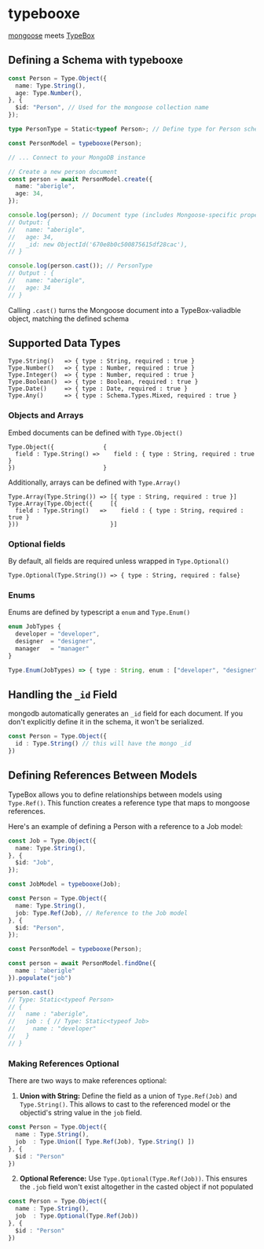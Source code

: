 # typebooxe

[mongoose](https://mongoosejs.com/) meets [TypeBox](https://github.com/sinclairzx81/typebox)

## Defining a Schema with typebooxe

```typescript
const Person = Type.Object({
  name: Type.String(),
  age: Type.Number(),
}, {
  $id: "Person", // Used for the mongoose collection name
});

type PersonType = Static<typeof Person>; // Define type for Person schema

const PersonModel = typebooxe(Person);

// ... Connect to your MongoDB instance

// Create a new person document
const person = await PersonModel.create({
  name: "aberigle",
  age: 34,
});

console.log(person); // Document type (includes Mongoose-specific properties)
// Output: {
//   name: "aberigle",
//   age: 34,
//   _id: new ObjectId('670e8b0c500875615df28cac'),
// }

console.log(person.cast()); // PersonType
// Output : {
//   name: "aberigle",
//   age: 34
// }
```

Calling `.cast()` turns the Mongoose document into a TypeBox-valiadble object, matching the defined schema

## Supported Data Types

```
Type.String()   => { type : String, required : true }
Type.Number()   => { type : Number, required : true }
Type.Integer()  => { type : Number, required : true }
Type.Boolean()  => { type : Boolean, required : true }
Type.Date()     => { type : Date, required : true }
Type.Any()      => { type : Schema.Types.Mixed, required : true }
```


### Objects and Arrays
Embed documents can be defined with `Type.Object()`
```
Type.Object({              {
  field : Type.String() =>    field : { type : String, required : true }
})                         }
```

Additionally, arrays can be defined with `Type.Array()`
```
Type.Array(Type.String()) => [{ type : String, required : true }]
Type.Array(Type.Object({     [{
  field : Type.String()   =>    field : { type : String, required : true }
}))                          }]
```

### Optional fields
By default, all fields are required unless wrapped in `Type.Optional()`

```
Type.Optional(Type.String()) => { type : String, required : false}
```

### Enums
Enums are defined by typescript a `enum` and `Type.Enum()`
```typescript
enum JobTypes {
  developer = "developer",
  designer  = "designer",
  manager   = "manager"
}

Type.Enum(JobTypes) => { type : String, enum : ["developer", "designer", "manager"]}
```

## Handling the `_id` Field
mongodb automatically generates an `_id` field for each document. If you don't explicitly define it in the schema, it won't be serialized.

```typescript
const Person = Type.Object({
  id : Type.String() // this will have the mongo _id
})
```

## Defining References Between Models
TypeBox allows you to define relationships between models using `Type.Ref()`. This function creates a reference type that maps to mongoose references.

Here's an example of defining a Person with a reference to a Job model:

```typescript
const Job = Type.Object({
  name: Type.String(),
}, {
  $id: "Job",
});

const JobModel = typebooxe(Job);

const Person = Type.Object({
  name: Type.String(),
  job: Type.Ref(Job), // Reference to the Job model
}, {
  $id: "Person",
});

const PersonModel = typebooxe(Person);

const person = await PersonModel.findOne({
  name : "aberigle"
}).populate("job")

person.cast()
// Type: Static<typeof Person>
// {
//   name : "aberigle",
//   job : { // Type: Static<typeof Job>
//     name : "developer"
//   }
// }
```

### Making References Optional

There are two ways to make references optional:

1. **Union with String:** Define the field as a union of `Type.Ref(Job)` and `Type.String()`. This allows to cast to the referenced model or the objectid's string value in the `job` field.
```typescript
const Person = Type.Object({
  name : Type.String(),
  job  : Type.Union([ Type.Ref(Job), Type.String() ])
}, {
  $id : "Person"
})
```

2. **Optional Reference:** Use `Type.Optional(Type.Ref(Job))`. This ensures the `.job` field won't exist altogether in the casted object if not populated
```typescript
const Person = Type.Object({
  name : Type.String(),
  job  : Type.Optional(Type.Ref(Job))
}, {
  $id : "Person"
})
```